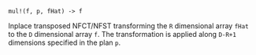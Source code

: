 ```
mul!(f, p, fHat) -> f
```

Inplace transposed NFCT/NFST transforming the `R` dimensional array `fHat` to the `D` dimensional array `f`. The transformation is applied along `D-R+1` dimensions specified in the plan `p`.
